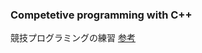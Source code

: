 ### Competetive programming with C++
競技プログラミングの練習
[参考](https://www.amazon.co.jp/プログラミングコンテストチャレンジブック-第2版-～問題解決のアルゴリズム活用力とコーディングテクニックを鍛える～-秋葉拓哉/dp/4839941068/ref=pd_lpo_14_img_0/357-5442397-9288330?_encoding=UTF8&pd_rd_i=4839941068&pd_rd_r=057fb445-9023-46e8-8983-374dbc092e22&pd_rd_w=Ehy0N&pd_rd_wg=N78a3&pf_rd_p=4b55d259-ebf0-4306-905a-7762d1b93740&pf_rd_r=XY1XCRWXX1JNBP1F6QM1&psc=1&refRID=XY1XCRWXX1JNBP1F6QM1)
